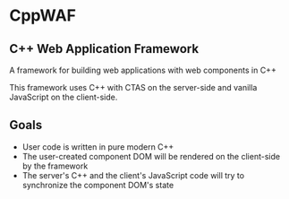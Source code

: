 # CppWAF
## C++ Web Application Framework

A framework for building web applications with web components in C++

This framework uses C++ with CTAS on the server-side and vanilla JavaScript on the client-side.

## Goals
- User code is written in pure modern C++
- The user-created component DOM will be rendered on the client-side by the framework
- The server's C++ and the client's JavaScript code will try to synchronize the component DOM's state
